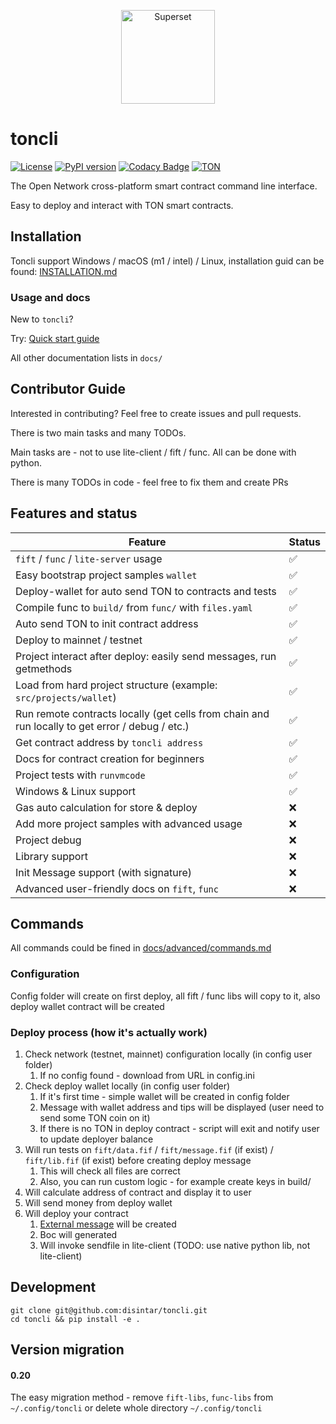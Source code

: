 <p align="center">
   <a href="https://disintar.io/">
       <img
        src="https://raw.githubusercontent.com/disintar/toncli/master/docs/images/logo.png"
        alt="Superset"
        height="150"
      />
   </a>
</p>

# toncli

[![License](https://img.shields.io/badge/License-Apache%202.0-blue.svg)](https://opensource.org/licenses/Apache-2.0)
[![PyPI version](https://badge.fury.io/py/toncli.svg)](https://github.com/disintar/toncli)
[![Codacy Badge](https://app.codacy.com/project/badge/Grade/8f4acbbba3a743f992062c377c48c675)](https://www.codacy.com/gh/disintar/toncli/dashboard?utm_source=github.com&amp;utm_medium=referral&amp;utm_content=disintar/toncli&amp;utm_campaign=Badge_Grade)
[![TON](https://img.shields.io/badge/%F0%9F%92%8E-TON-green)](https://ton.org)

The Open Network cross-platform smart contract command line interface. 

Easy to deploy and interact with TON smart contracts.

## Installation

Toncli support Windows / macOS (m1 / intel) / Linux, installation guid can be found: [INSTALLATION.md](/INSTALLATION.md)

### Usage and docs
New to `toncli`?

Try: [Quick start guide](/docs/quick_starat_guide.md)

All other documentation lists in `docs/`

## Contributor Guide

Interested in contributing? Feel free to create issues and pull requests.

There is two main tasks and many TODOs.

Main tasks are - not to use lite-client / fift / func. All can be done with python.

There is many TODOs in code - feel free to fix them and create PRs

## Features and status

| Feature                                                                                         | Status |
|-------------------------------------------------------------------------------------------------|-----|
| `fift` / `func` / `lite-server` usage                                                           | ✅   |
| Easy bootstrap project samples `wallet`                                                         | ✅   |
| Deploy-wallet for auto send TON to contracts and tests                                          | ✅   |
| Compile func to `build/` from `func/` with `files.yaml`                                         | ✅   |
| Auto send TON to init contract address                                                          | ✅   |
| Deploy to mainnet / testnet                                                                     | ✅   |
| Project interact after deploy: easily send messages, run getmethods                             | ✅   |
| Load from hard project structure (example: `src/projects/wallet`)                               | ✅   |
| Run remote contracts locally (get cells from chain and run locally to get error / debug / etc.) | ✅   |
| Get contract address by `toncli address`                                                        | ✅    |
| Docs for contract creation for beginners                                                        | ✅    |
| Project tests with `runvmcode`                                                                  | ✅    |
| Windows & Linux support                                                                         | ✅    |
| Gas auto calculation for store & deploy                                                         | ❌   |
| Add more project samples with advanced usage                                                    | ❌   |
| Project debug                                                                                   | ❌   |
| Library support                                                                                 | ❌   |
| Init Message support  (with signature)                                                          | ❌   |
| Advanced user-friendly docs on `fift`, `func`                                                   | ❌   |

## Commands

All commands could be fined in [docs/advanced/commands.md](/docs/advanced/commands.md)

### Configuration

Config folder will create on first deploy, all fift / func libs will copy to it, also deploy wallet contract will be
created

### Deploy process (how it's actually work)

1. Check network (testnet, mainnet) configuration locally (in config user folder)
    1. If no config found - download from URL in config.ini
2. Check deploy wallet locally (in config user folder)
    1. If it's first time - simple wallet will be created in config folder
    2. Message with wallet address and tips will be displayed (user need to send some TON coin on it)
    3. If there is no TON in deploy contract - script will exit and notify user to update deployer balance
3. Will run tests on `fift/data.fif` / `fift/message.fif` (if exist) / `fift/lib.fif` (if exist)  before creating deploy
   message
    1. This will check all files are correct
    2. Also, you can run custom logic - for example create keys in build/
4. Will calculate address of contract and display it to user
5. Will send money from deploy wallet
6. Will deploy your contract
    1. [External message](https://gist.github.com/tvorogme/fdb174ac0740b6a52d1dbdf85f4ddc63#file-generate-fif-L113) will
       be created
    2. Boc will generated
    3. Will invoke sendfile in lite-client (TODO: use native python lib, not lite-client)

## Development

```
git clone git@github.com:disintar/toncli.git
cd toncli && pip install -e .
```

## Version migration

#### 0.20

The easy migration method - remove `fift-libs`, `func-libs` from `~/.config/toncli` or delete whole directory `~/.config/toncli`
